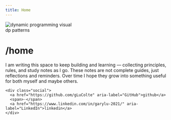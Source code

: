 ```yaml
---
title: Home
---
```


<div class="hero">
  <div class="hero-visual">
    <img src="{{ '/assets/dp.png' | relative_url }}" alt="dynamic programming visual" />
    <figcaption>dp patterns</figcaption>
  </div>

  <div class="hero-text">
    <h1>/home</h1>
    <p>
      I am writing this space to keep building and learning — 
      collecting principles, rules, and study notes as I go.  
      These notes are not complete guides, just reflections and reminders.  
      Over time I hope they grow into something useful for both myself and maybe others.
    </p>

    <div class="social">
      <a href="https://github.com/gLuColte" aria-label="GitHub">github</a>
      <span>·</span>
      <a href="https://www.linkedin.com/in/garylu-2021/" aria-label="LinkedIn">linkedin</a>
    </div>
  </div>
</div>
